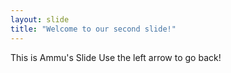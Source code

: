 ```yaml
---
layout: slide
title: "Welcome to our second slide!"
---
```

This is Ammu's Slide
Use the left arrow to go back!
